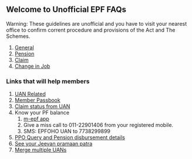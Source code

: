 ## Welcome to Unofficial EPF FAQs

Warning: These guidelines are unofficial and you have to visit your nearest office to confirm corrent procedure and provisions of the Act and The Schemes.

1. [General](./general)
2. [Pension](./pension)
3. [Claim](./claim)
4. [Change in Job](./transfer)

### Links that will help members

1. [UAN Related](https://unifiedportal-mem.epfindia.gov.in/memberinterface/)
2. [Member Passbook](https://passbook.epfindia.gov.in/MemberPassBook/Login.jsp)
3. [Claim status from UAN](https://passbook.epfindia.gov.in/MemClaimStatusUAN/)
4. Know your PF balance
    1. [m-epf app](https://play.google.com/store/apps/details?id=com.phonegap.helloepfo&hl=en)
    2. Give a miss call to 011-22901406 from your registered mobile.
    3. SMS: EPFOHO UAN <ENG>  to 7738299899
5. [PPO Query and Pension disbursement details](http://59.180.231.60:9091/prtest/PPO%20Query.jsp)
6. [See your Jeevan pramaan patra](https://jeevanpramaan.gov.in/ppouser/login)
7. [Merge multiple UANs](http://oeoea.epfoservices.com/UANDEDUP/)


